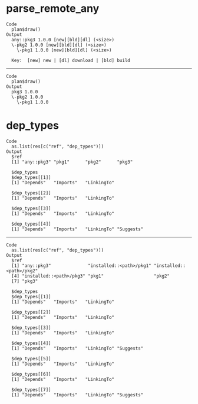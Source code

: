 # parse_remote_any

    Code
      plan$draw()
    Output
      any::pkg3 1.0.0 [new][bld][dl] (<size>)
      \-pkg2 1.0.0 [new][bld][dl] (<size>)
        \-pkg1 1.0.0 [new][bld][dl] (<size>)
      
      Key:  [new] new | [dl] download | [bld] build

---

    Code
      plan$draw()
    Output
      pkg3 1.0.0 
      \-pkg2 1.0.0 
        \-pkg1 1.0.0 
      

# dep_types

    Code
      as.list(res[c("ref", "dep_types")])
    Output
      $ref
      [1] "any::pkg3" "pkg1"      "pkg2"      "pkg3"     
      
      $dep_types
      $dep_types[[1]]
      [1] "Depends"   "Imports"   "LinkingTo"
      
      $dep_types[[2]]
      [1] "Depends"   "Imports"   "LinkingTo"
      
      $dep_types[[3]]
      [1] "Depends"   "Imports"   "LinkingTo"
      
      $dep_types[[4]]
      [1] "Depends"   "Imports"   "LinkingTo" "Suggests" 
      
      

---

    Code
      as.list(res[c("ref", "dep_types")])
    Output
      $ref
      [1] "any::pkg3"              "installed::<path>/pkg1" "installed::<path>/pkg2"
      [4] "installed::<path>/pkg3" "pkg1"                   "pkg2"                  
      [7] "pkg3"                  
      
      $dep_types
      $dep_types[[1]]
      [1] "Depends"   "Imports"   "LinkingTo"
      
      $dep_types[[2]]
      [1] "Depends"   "Imports"   "LinkingTo"
      
      $dep_types[[3]]
      [1] "Depends"   "Imports"   "LinkingTo"
      
      $dep_types[[4]]
      [1] "Depends"   "Imports"   "LinkingTo" "Suggests" 
      
      $dep_types[[5]]
      [1] "Depends"   "Imports"   "LinkingTo"
      
      $dep_types[[6]]
      [1] "Depends"   "Imports"   "LinkingTo"
      
      $dep_types[[7]]
      [1] "Depends"   "Imports"   "LinkingTo" "Suggests" 
      
      


